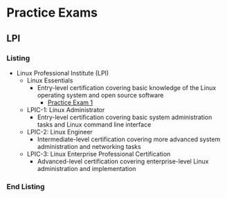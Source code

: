<link rel="stylesheet" type="text/css" href="../style.css">

# Practice Exams
## LPI
### Listing 
- Linux Professional Institute (LPI)
  - Linux Essentials
    - Entry-level certification covering basic knowledge of the Linux operating system and open source software
      - [Practice Exam 1](lp-exam1.md)
  - LPIC-1: Linux Administrator
    - Entry-level certification covering basic system administration tasks and Linux command line interface
  - LPIC-2: Linux Engineer
    - Intermediate-level certification covering more advanced system administration and networking tasks
  - LPIC-3: Linux Enterprise Professional Certification
    - Advanced-level certification covering enterprise-level Linux administration and implementation

### End Listing

